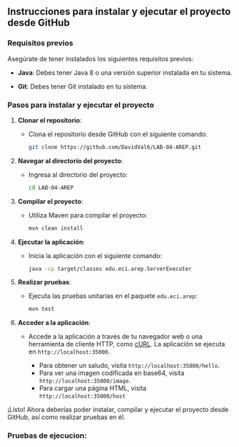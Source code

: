 ## Instrucciones para instalar y ejecutar el proyecto desde GitHub

### Requisitos previos
Asegúrate de tener instalados los siguientes requisitos previos:

- **Java**: Debes tener Java 8 o una versión superior instalada en tu sistema.

- **Git**: Debes tener Git instalado en tu sistema.

### Pasos para instalar y ejecutar el proyecto

1. **Clonar el repositorio**:
   - Clona el repositorio desde GitHub con el siguiente comando:

     ```bash
     git clone https://github.com/DavidVal6/LAB-04-AREP.git
     ```

2. **Navegar al directorio del proyecto**:
   - Ingresa al directorio del proyecto:

     ```bash
     cd LAB-04-AREP
     ```

3. **Compilar el proyecto**:
   - Utiliza Maven para compilar el proyecto:

     ```bash
     mvn clean install
     ```

4. **Ejecutar la aplicación**:
   - Inicia la aplicación con el siguiente comando:

     ```bash
     java -cp target/classes edu.eci.arep.ServerExecuter
     ```

5. **Realizar pruebas**:
   - Ejecuta las pruebas unitarias en el paquete `edu.eci.arep`:

     ```bash
     mvn test
     ```

6. **Acceder a la aplicación**:
   - Accede a la aplicación a través de tu navegador web o una herramienta de cliente HTTP, como [cURL](https://curl.se/). La aplicación se ejecuta en `http://localhost:35000`.

     - Para obtener un saludo, visita `http://localhost:35000/hello`.
     - Para ver una imagen codificada en base64, visita `http://localhost:35000/image`.
     - Para cargar una página HTML, visita `http://localhost:35000/host`

¡Listo! Ahora deberías poder instalar, compilar y ejecutar el proyecto desde GitHub, así como realizar pruebas en él.

### Pruebas de ejecucion:
